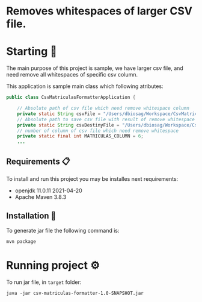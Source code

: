 # Removes whitespaces of larger CSV file.

# Starting 🚀
The main purpose of this project is sample, we have larger csv file, and need remove all whitespaces of specific csv column.

This application is sample main class which following atributes:
```java
public class CsvMatriculasFormatterApplication {

    // Absolute path of csv file which need remove whitespace column
    private static String csvFile = "/Users/dbiosag/Workspace/CsvMatriculasFormaterApplication/example.csv";
    // Absolute path to save csv file with result of remove whitespace column and identifier column
    private static String csvDestinyFile = "/Users/dbiosag/Workspace/CsvMatriculasFormaterApplication/result.csv";
    // number of column of csv file which need remove whitespace
    private static final int MATRICULAS_COLUMN = 6;
    ...
```

## Requirements 📋
To install and run this project you may be installes next requirements:
- openjdk 11.0.11 2021-04-20
- Apache Maven 3.8.3

## Installation 🔧
To generate jar file the following command is:
```
mvn package
```

# Running project ⚙️
To run jar file, in `target` folder:
```
java -jar csv-matriculas-formatter-1.0-SNAPSHOT.jar
```

